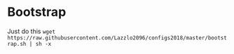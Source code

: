 # Bootstrap

Just do this
```wget https://raw.githubusercontent.com/Lazzlo2096/configs2018/master/bootstrap.sh | sh -x```
